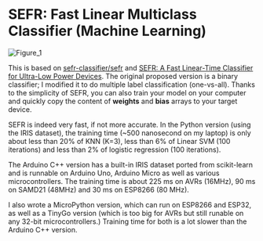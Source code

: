 # SEFR: Fast Linear Multiclass Classifier (Machine Learning)

![Figure_1](https://user-images.githubusercontent.com/44191076/93507582-75f65800-f950-11ea-802b-53d785677233.png)

This is based on [sefr-classifier/sefr](https://github.com/sefr-classifier/sefr) and [SEFR: A Fast Linear-Time Classifier for Ultra-Low Power Devices](https://arxiv.org/abs/2006.04620). The original proposed version is a binary classifier; I modified it to do multiple label classification (one-vs-all). Thanks to the simplicity of SEFR, you can also train your model on your computer and quickly copy the content of **weights** and **bias** arrays to your target device.

SEFR is indeed very fast, if not more accurate. In the Python version (using the IRIS dataset), the training time (~500 nanosecond on my laptop) is only about less than 20% of KNN (K=3), less than 6% of Linear SVM (100 iterations) and less than 2% of logistic regression (100 iterations).

The Arduino C++ version has a built-in IRIS dataset ported from scikit-learn and is runnable on Arduino Uno, Arduino Micro as well as various microcontrollers. The training time is about 225 ms on AVRs (16MHz), 90 ms on SAMD21 (48MHz) and 30 ms on ESP8266 (80 MHz).

I also wrote a MicroPython version, which can run on ESP8266 and ESP32, as well as a TinyGo version (which is too big for AVRs but still runable on any 32-bit microcontrollers.) Training time for both is a lot slower than the Arduino C++ version.
